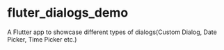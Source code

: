 # fluter_dialogs_demo
A Flutter app to showcase different types of dialogs(Custom Dialog, Date Picker, Time Picker etc.)
